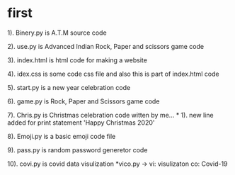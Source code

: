 # first

1). Binery.py is A.T.M source code

2). use.py is Advanced Indian Rock, Paper and scissors game code

3). index.html is html code for making a website

4). idex.css is some code css file and also this is part of index.html code

5). start.py is a new year celebration code 

6). game.py is Rock, Paper and Scissors game code

7). Chris.py is Christmas celebration code witten by me...
    * 1).  new line added for print statement 'Happy Christmas 2020'

8). Emoji.py is a basic emoji code file

9). pass.py is random password generetor code

10). covi.py is covid data visulization
          *vico.py -> vi: visulizaton
                      co: Covid-19

